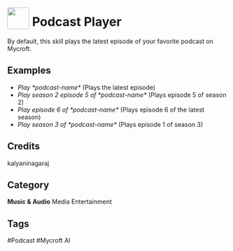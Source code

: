 # <img src="https://raw.githack.com/FortAwesome/Font-Awesome/master/svgs/solid/podcast.svg" card_color="#22A7F0" width="50" height="50" style="vertical-align:bottom"/> Podcast Player
By default, this skill plays the latest episode of your favorite podcast on Mycroft.

## Examples
- *Play \*podcast-name\** (Plays the latest episode)
- *Play season 2 episode 5 of \*podcast-name\** (Plays episode 5 of season 2)
- *Play episode 6 of \*podcast-name\** (Plays episode 6 of the latest season) 
- *Play season 3 of \*podcast-name\** (Plays episode 1 of season 3)
 
## Credits
kalyaninagaraj

## Category
**Music & Audio**
Media
Entertainment

## Tags
#Podcast
#Mycroft AI

